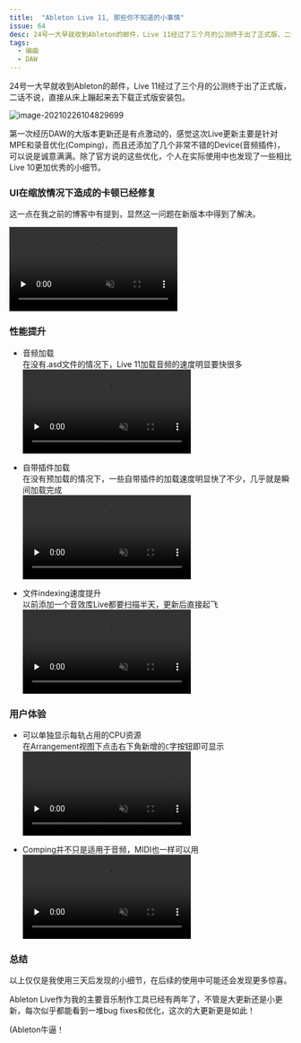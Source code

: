 ```yaml
---
title:  "Ableton Live 11, 那些你不知道的小事情"
issue: 64
desc: 24号一大早就收到Ableton的邮件，Live 11经过了三个月的公测终于出了正式版，二话不说，直接从床上蹦起来去下载正式版安装包。
tags: 
  - 编曲
  - DAW
---
```


24号一大早就收到Ableton的邮件，Live 11经过了三个月的公测终于出了正式版，二话不说，直接从床上蹦起来去下载正式版安装包。

![image-20210226104829699](https://blog-r2.jw1.dev/p_assets/202102/image-20210226104829699.png)

第一次经历DAW的大版本更新还是有点激动的，感觉这次Live更新主要是针对MPE和录音优化(Comping)，而且还添加了几个非常不错的Device(音频插件)，可以说是诚意满满。除了官方说的这些优化，个人在实际使用中也发现了一些相比Live 10更加优秀的小细节。  

### UI在缩放情况下造成的卡顿已经修复

这一点在我之前的博客中有提到，显然这一问题在新版本中得到了解决。

<video src="https://blog-r2.jw1.dev/p_assets/202102/1.mp4" muted loop playsinline controls preload="none"></video>

### 性能提升

- 音频加载  
  在没有.asd文件的情况下，Live 11加载音频的速度明显要快很多  
  <video src="https://blog-r2.jw1.dev/p_assets/202102/2.mp4" muted loop playsinline controls preload="none"></video>

- 自带插件加载  
  在没有预加载的情况下，一些自带插件的加载速度明显快了不少，几乎就是瞬间加载完成  
  <video src="https://blog-r2.jw1.dev/p_assets/202102/3.mp4" muted preload="none" loop playsinline controls></video>

- 文件indexing速度提升  
  以前添加一个音效库Live都要扫描半天，更新后直接起飞  
  <video src="https://blog-r2.jw1.dev/p_assets/202102/4.mp4" muted preload="none" loop playsinline controls></video>

### 用户体验

- 可以单独显示每轨占用的CPU资源  
  在Arrangement视图下点击右下角新增的`C`字按钮即可显示  
  <video src="https://blog-r2.jw1.dev/p_assets/202102/5.mp4" muted preload="none" loop playsinline controls></video>

- Comping并不只是适用于音频，MIDI也一样可以用  
  <video src="https://blog-r2.jw1.dev/p_assets/202102/6.mp4" muted preload="none" loop playsinline controls></video>


### 总结
以上仅仅是我使用三天后发现的小细节，在后续的使用中可能还会发现更多惊喜。  

Ableton Live作为我的主要音乐制作工具已经有两年了，不管是大更新还是小更新，每次似乎都能看到一堆bug fixes和优化，这次的大更新更是如此！

(Ableton牛逼！
